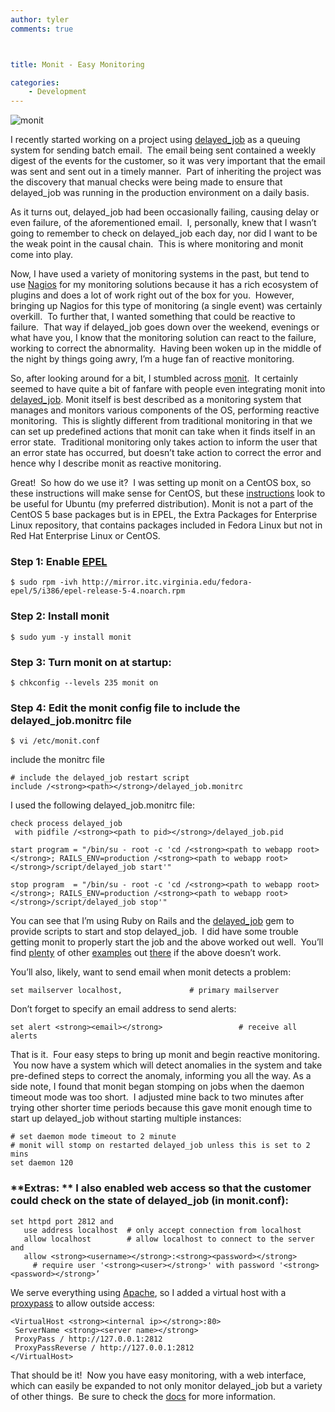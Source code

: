 ```yaml
---
author: tyler
comments: true



title: Monit - Easy Monitoring

categories:
    - Development
---
```


![monit](http://moduscreate.com/wp-content/uploads/2012/08/monit2.png)





I recently started working on a project using [delayed_job](https://github.com/collectiveidea/delayed_job) as a queuing system for sending batch email.  The email being sent contained a weekly digest of the events for the customer, so it was very important that the email was sent and sent out in a timely manner.  Part of inheriting the project was the discovery that manual checks were being made to ensure that delayed_job was running in the production environment on a daily basis.  





As it turns out, delayed_job had been occasionally failing, causing delay or even failure, of the aforementioned email.  I, personally, knew that I wasn’t going to remember to check on delayed_job each day, nor did I want to be the weak point in the causal chain.  This is where monitoring and monit come into play.





Now, I have used a variety of monitoring systems in the past, but tend to use [Nagios](http://www.nagios.org/) for my monitoring solutions because it has a rich ecosystem of plugins and does a lot of work right out of the box for you.  However, bringing up Nagios for this type of monitoring (a single event) was certainly overkill.  To further that, I wanted something that could be reactive to failure.  That way if delayed_job goes down over the weekend, evenings or what have you, I know that the monitoring solution can react to the failure, working to correct the abnormality.  Having been woken up in the middle of the night by things going awry, I’m a huge fan of reactive monitoring.  





So, after looking around for a bit, I stumbled across [monit](http://mmonit.com/monit/).  It certainly seemed to have quite a bit of fanfare with people even integrating monit into [delayed_job](https://github.com/collectiveidea/delayed_job/blob/master/contrib/delayed_job.monitrc). Monit itself is best described as a monitoring system that manages and monitors various components of the OS, performing reactive monitoring.  This is slightly different from traditional monitoring in that we can set up predefined actions that monit can take when it finds itself in an error state.  Traditional monitoring only takes action to inform the user that an error state has occurred, but doesn’t take action to correct the error and hence why I describe monit as reactive monitoring.





Great!  So how do we use it?  I was setting up monit on a CentOS box, so these instructions will make sense for CentOS, but these [instructions](http://dambalah.com/2009/05/05/install-monit-from-source-on-ubuntu/) look to be useful for Ubuntu (my preferred distribution). Monit is not a part of the CentOS 5 base packages but is in EPEL, the Extra Packages for Enterprise Linux repository, that contains packages included in Fedora Linux but not in Red Hat Enterprise Linux or CentOS.





### Step 1: Enable [EPEL](http://fedoraproject.org/wiki/EPEL)




    
    $ sudo rpm -ivh http://mirror.itc.virginia.edu/fedora-epel/5/i386/epel-release-5-4.noarch.rpm 





### Step 2: Install monit




    
    $ sudo yum -y install monit





### Step 3: Turn monit on at startup:




    
    $ chkconfig --levels 235 monit on
    





### Step 4: Edit the monit config file to include the delayed_job.monitrc file




    
    $ vi /etc/monit.conf
    





include the monitrc file




    
    # include the delayed_job restart script
    include /<strong><path></strong>/delayed_job.monitrc





I used the following delayed_job.monitrc file:




    
    check process delayed_job
     with pidfile /<strong><path to pid></strong>/delayed_job.pid
    
    start program = "/bin/su - root -c 'cd /<strong><path to webapp root></strong>; RAILS_ENV=production /<strong><path to webapp root></strong>/script/delayed_job start'"
    
    stop program  = "/bin/su - root -c 'cd /<strong><path to webapp root></strong>; RAILS_ENV=production /<strong><path to webapp root></strong>/script/delayed_job stop'"
    





You can see that I’m using Ruby on Rails and the [delayed_job](http://rubygems.org/gems/delayed_job) gem to provide scripts to start and stop delayed_job.  I did have some trouble getting monit to properly start the job and the above worked out well.  You’ll find [plenty](http://jetpackweb.com/blog/2010/05/19/making-monit-delayed_job-and-bundler-play-nice-together/) of other [examples](http://airbladesoftware.com/notes/deploying-and-monitoring-delayed-job-with-monit) out [there](http://www.funonrails.com/2011/03/monitor-delayedjob-in-rails.html) if the above doesn’t work.





You’ll also, likely, want to send email when monit detects a problem:




    
    set mailserver localhost,               # primary mailserver
    





Don’t forget to specify an email address to send alerts:




    
    set alert <strong><email></strong>                 # receive all alerts
    





That is it.  Four easy steps to bring up monit and begin reactive monitoring.  You now have a system which will detect anomalies in the system and take pre-defined steps to correct the anomaly, informing you all the way. As a side note, I found that monit began stomping on jobs when the daemon timeout mode was too short.  I adjusted mine back to two minutes after trying other shorter time periods because this gave monit enough time to start up delayed_job without starting multiple instances:




    
    # set daemon mode timeout to 2 minute
    # monit will stomp on restarted delayed_job unless this is set to 2 mins
    set daemon 120
    





### **Extras: ** I also enabled web access so that the customer could check on the state of delayed_job (in monit.conf):




    
    set httpd port 2812 and
       use address localhost  # only accept connection from localhost
       allow localhost        # allow localhost to connect to the server and
       allow <strong><username></strong>:<strong><password></strong>      # require user '<strong><user></strong>' with password '<strong><password></strong>’
    





We serve everything using [Apache](http://httpd.apache.org/), so I added a virtual host with a [proxypass](http://httpd.apache.org/docs/2.2/mod/mod_proxy.html) to allow outside access:




    
    <VirtualHost <strong><internal ip></strong>:80>
     ServerName <strong><server name></strong>
     ProxyPass / http://127.0.0.1:2812
     ProxyPassReverse / http://127.0.0.1:2812
    </VirtualHost>
    





That should be it!  Now you have easy monitoring, with a web interface, which can easily be expanded to not only monitor delayed_job but a variety of other things.  Be sure to check the [docs](http://mmonit.com/monit/documentation/) for more information.



